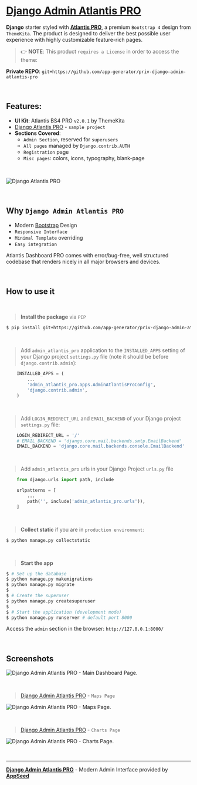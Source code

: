 # **[Django Admin Atlantis PRO](https://appseed.us/product/atlantis-dark-pro/django/)**

**Django** starter styled with **[Atlantis PRO](https://appseed.us/product/atlantis-dark-pro/django/)**, a premium `Bootstrap 4` design from `ThemeKita`.
The product is designed to deliver the best possible user experience with highly customizable feature-rich pages. 

> 👉 **NOTE**: This product `requires a License` in order to access the theme:

**Private REPO**: `git+https://github.com/app-generator/priv-django-admin-atlantis-pro`

<br />

## Features: 

- **UI Kit**: Atlantis BS4 PRO `v2.0.1` by ThemeKita
- [Django Atlantis PRO](https://appseed.us/product/atlantis-dark-pro/django/) - `sample project`
- **Sections Covered**: 
  - `Admin Section`, reserved for `superusers`
  - `All pages` managed by `Django.contrib.AUTH`
  - `Registration` page
  - `Misc pages`: colors, icons, typography, blank-page 

<br />

![Django Atlantis PRO](https://user-images.githubusercontent.com/51070104/212669274-3eef24b4-7c19-4557-99c5-e24ae5b14a5b.png)

<br />

## Why `Django Admin Atlantis PRO`

- Modern [Bootstrap](https://www.admin-dashboards.com/bootstrap-5-templates/) Design
- `Responsive Interface`
- `Minimal Template` overriding
- `Easy integration`

Atlantis Dashboard PRO comes with error/bug-free, well structured codebase that renders nicely in all major browsers and devices. 

<br />

## How to use it

<br />

> **Install the package** via `PIP` 

```bash
$ pip install git+https://github.com/app-generator/priv-django-admin-atlantis-pro.git
```

<br />

> Add `admin_atlantis_pro` application to the `INSTALLED_APPS` setting of your Django project `settings.py` file (note it should be before `django.contrib.admin`):

```python
    INSTALLED_APPS = (
        ...
        'admin_atlantis_pro.apps.AdminAtlantisProConfig',
        'django.contrib.admin',
    )
```

<br />

> Add `LOGIN_REDIRECT_URL` and `EMAIL_BACKEND` of your Django project `settings.py` file:

```python
    LOGIN_REDIRECT_URL = '/'
    # EMAIL_BACKEND = 'django.core.mail.backends.smtp.EmailBackend'
    EMAIL_BACKEND = 'django.core.mail.backends.console.EmailBackend'
```

<br />

> Add `admin_atlantis_pro` urls in your Django Project `urls.py` file

```python
    from django.urls import path, include

    urlpatterns = [
        ...
        path('', include('admin_atlantis_pro.urls')),
    ]
```

<br />

> **Collect static** if you are in `production environment`:

```bash
$ python manage.py collectstatic
```

<br />

> **Start the app**

```bash
$ # Set up the database
$ python manage.py makemigrations
$ python manage.py migrate
$
$ # Create the superuser
$ python manage.py createsuperuser
$
$ # Start the application (development mode)
$ python manage.py runserver # default port 8000
```

Access the `admin` section in the browser: `http://127.0.0.1:8000/`

<br />

## Screenshots

![Django Admin Atlantis PRO - Main Dashboard Page.](https://user-images.githubusercontent.com/51070104/213626540-300ee6e1-f051-449d-be54-0e8c9e07cd99.jpg)

<br />

> [Django Admin Atlantis PRO](https://appseed.us/product/atlantis-dark-pro/django/) - `Maps Page`

![Django Admin Atlantis PRO - Maps Page.](https://user-images.githubusercontent.com/51070104/213626614-0eb12373-f975-406c-a868-058e3cf24df3.jpg)

<br />

> [Django Admin Atlantis PRO](https://appseed.us/product/atlantis-dark-pro/django/) - `Charts Page`

![Django Admin Atlantis PRO - Charts Page.](https://user-images.githubusercontent.com/51070104/213626717-960c4545-bbce-4372-b7c9-09ea1cd5865d.jpg)

<br />

---
**[Django Admin Atlantis PRO](https://appseed.us/product/atlantis-dark-pro/django/)** - Modern Admin Interface provided by **[AppSeed](https://appseed.us/)**
